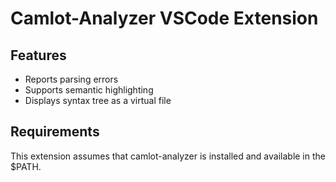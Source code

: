 # Camlot-Analyzer VSCode Extension

## Features

- Reports parsing errors
- Supports semantic highlighting
- Displays syntax tree as a virtual file

## Requirements

This extension assumes that camlot-analyzer is installed and available in the $PATH.
